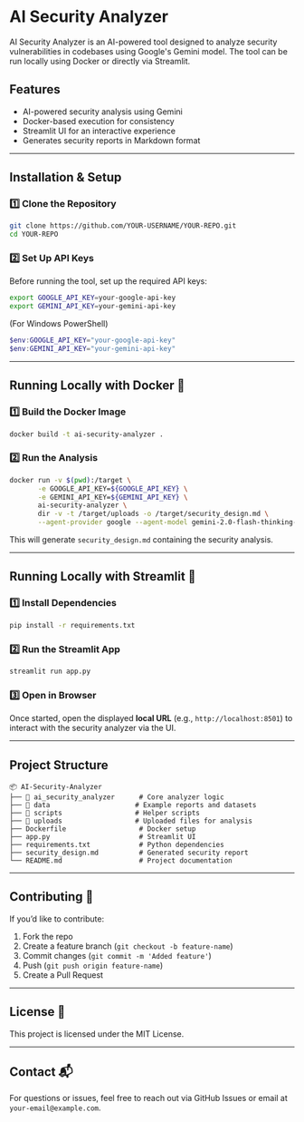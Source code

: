 # AI Security Analyzer

AI Security Analyzer is an AI-powered tool designed to analyze security vulnerabilities in codebases using Google's Gemini model. The tool can be run locally using Docker or directly via Streamlit.

## Features
- AI-powered security analysis using Gemini
- Docker-based execution for consistency
- Streamlit UI for an interactive experience
- Generates security reports in Markdown format

---

## Installation & Setup

### 1️⃣ Clone the Repository
```sh
git clone https://github.com/YOUR-USERNAME/YOUR-REPO.git
cd YOUR-REPO
```

### 2️⃣ Set Up API Keys
Before running the tool, set up the required API keys:
```sh
export GOOGLE_API_KEY=your-google-api-key
export GEMINI_API_KEY=your-gemini-api-key
```
(For Windows PowerShell)
```powershell
$env:GOOGLE_API_KEY="your-google-api-key"
$env:GEMINI_API_KEY="your-gemini-api-key"
```

---

## Running Locally with Docker 🐳

### 1️⃣ Build the Docker Image
```sh
docker build -t ai-security-analyzer .
```

### 2️⃣ Run the Analysis
```sh
docker run -v $(pwd):/target \
       -e GOOGLE_API_KEY=${GOOGLE_API_KEY} \
       -e GEMINI_API_KEY=${GEMINI_API_KEY} \
       ai-security-analyzer \
       dir -v -t /target/uploads -o /target/security_design.md \
       --agent-provider google --agent-model gemini-2.0-flash-thinking-exp
```
This will generate `security_design.md` containing the security analysis.

---

## Running Locally with Streamlit 🚀

### 1️⃣ Install Dependencies
```sh
pip install -r requirements.txt
```

### 2️⃣ Run the Streamlit App
```sh
streamlit run app.py
```

### 3️⃣ Open in Browser
Once started, open the displayed **local URL** (e.g., `http://localhost:8501`) to interact with the security analyzer via the UI.

---

## Project Structure
```
📦 AI-Security-Analyzer
├── 📂 ai_security_analyzer      # Core analyzer logic
├── 📂 data                     # Example reports and datasets
├── 📂 scripts                  # Helper scripts
├── 📂 uploads                  # Uploaded files for analysis
├── Dockerfile                  # Docker setup
├── app.py                      # Streamlit UI
├── requirements.txt            # Python dependencies
├── security_design.md          # Generated security report
└── README.md                   # Project documentation
```

---

## Contributing 🤝
If you’d like to contribute:
1. Fork the repo
2. Create a feature branch (`git checkout -b feature-name`)
3. Commit changes (`git commit -m 'Added feature'`)
4. Push (`git push origin feature-name`)
5. Create a Pull Request

---

## License 📜
This project is licensed under the MIT License.

---

## Contact 📬
For questions or issues, feel free to reach out via GitHub Issues or email at `your-email@example.com`.

